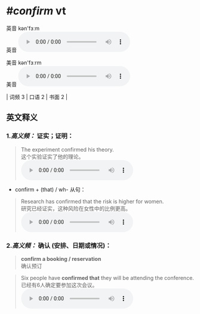 # ***\#confirm*** vt
英音 kən'fɜːm  
英音
<audio src="./media/confirm-B.aac" controls="controls"></audio>

美音 kən'fɜːrm  
美音
<audio src="./media/confirm.aac" controls="controls"></audio>



| 词频 3 | 口语 2 | 书面 2 |  

英文释义
---
### 1.*高义频：* **证实；证明：**  

 > The experiment confirmed his theory.  
 > 这个实验证实了他的理论。    
<audio src="./media/1-confirm.aac" controls="controls"></audio>

- confirm + (that) / wh- 从句：

 > Research has confirmed that the risk is higher for women.  
 > 研究已经证实，这种风险在女性中的比例更高。    
<audio src="./media/confirm51.aac" controls="controls"></audio>

### 2.*高义频：* **确认 (安排、日期或情况)：**  

 > **confirm a booking / reservation**  
 > 确认预订    

 > Six people have **confirmed that** they will be attending the conference.   
 > 已经有6人确定要参加这次会议。    
<audio src="./media/3-confirm.aac" controls="controls"></audio>


